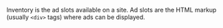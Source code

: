 Inventory is the ad slots available on a site. Ad slots are the HTML markup (usually `<div>`
tags) where ads can be displayed.